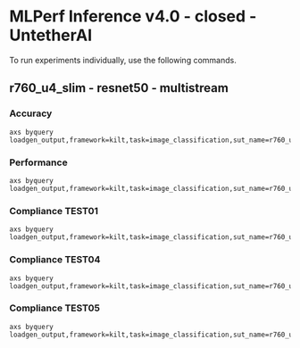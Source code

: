 
# MLPerf Inference v4.0 - closed - UntetherAI

To run experiments individually, use the following commands.

## r760_u4_slim - resnet50 - multistream

### Accuracy  

```
axs byquery loadgen_output,framework=kilt,task=image_classification,sut_name=r760_u4_slim,device=uai,loadgen_mode=AccuracyOnly,loadgen_scenario=MultiStream
```

### Performance 

```
axs byquery loadgen_output,framework=kilt,task=image_classification,sut_name=r760_u4_slim,device=uai,loadgen_mode=PerformanceOnly,loadgen_compliance_test-,loadgen_scenario=MultiStream,loadgen_target_latency=0.2
```

### Compliance TEST01

```
axs byquery loadgen_output,framework=kilt,task=image_classification,sut_name=r760_u4_slim,device=uai,loadgen_mode=PerformanceOnly,loadgen_compliance_test=TEST01,loadgen_scenario=MultiStream,loadgen_target_latency=0.2
```

### Compliance TEST04

```
axs byquery loadgen_output,framework=kilt,task=image_classification,sut_name=r760_u4_slim,device=uai,loadgen_mode=PerformanceOnly,loadgen_compliance_test=TEST04,loadgen_scenario=MultiStream,loadgen_target_latency=0.2
```

### Compliance TEST05

```
axs byquery loadgen_output,framework=kilt,task=image_classification,sut_name=r760_u4_slim,device=uai,loadgen_mode=PerformanceOnly,loadgen_compliance_test=TEST05,loadgen_scenario=MultiStream,loadgen_target_latency=0.2
```

